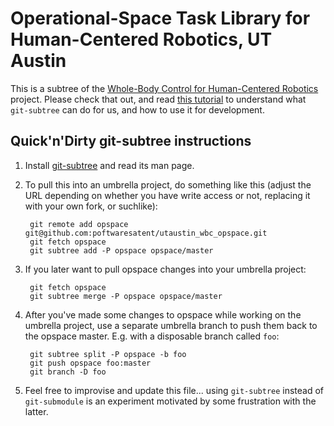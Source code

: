 Operational-Space Task Library for Human-Centered Robotics, UT Austin
=====================================================================

This is a subtree of the [Whole-Body Control for Human-Centered
Robotics][utaustin-wbc] project. Please check that out, and read [this
tutorial][tut] to understand what `git-subtree` can do for us, and how
to use it for development.

[utaustin-wbc]: https://github.com/poftwaresatent/utaustin-wbc
[tut]: http://psionides.jogger.pl/2010/02/04/sharing-code-between-projects-with-git-subtree/

Quick'n'Dirty git-subtree instructions
--------------------------------------

1. Install [git-subtree](https://github.com/apenwarr/git-subtree) and
   read its man page.

2. To pull this into an umbrella project, do something like this
   (adjust the URL depending on whether you have write access or not,
   replacing it with your own fork, or suchlike):

        git remote add opspace git@github.com:poftwaresatent/utaustin_wbc_opspace.git
        git fetch opspace
        git subtree add -P opspace opspace/master

3. If you later want to pull opspace changes into your umbrella project:

        git fetch opspace
        git subtree merge -P opspace opspace/master

4. After you've made some changes to opspace while working on the
   umbrella project, use a separate umbrella branch to push them back
   to the opspace master. E.g. with a disposable branch called `foo`:

        git subtree split -P opspace -b foo
        git push opspace foo:master
        git branch -D foo

5. Feel free to improvise and update this file... using `git-subtree`
   instead of `git-submodule` is an experiment motivated by some
   frustration with the latter.
